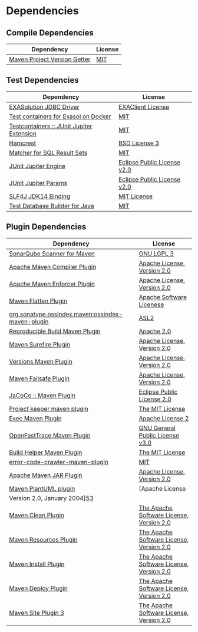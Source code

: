 <!-- @formatter:off -->
# Dependencies

## Compile Dependencies

| Dependency                        | License  |
| --------------------------------- | -------- |
| [Maven Project Version Getter][0] | [MIT][1] |

## Test Dependencies

| Dependency                                     | License                           |
| ---------------------------------------------- | --------------------------------- |
| [EXASolution JDBC Driver][2]                   | [EXAClient License][3]            |
| [Test containers for Exasol on Docker][4]      | [MIT][1]                          |
| [Testcontainers :: JUnit Jupiter Extension][6] | [MIT][7]                          |
| [Hamcrest][8]                                  | [BSD License 3][9]                |
| [Matcher for SQL Result Sets][10]              | [MIT][1]                          |
| [JUnit Jupiter Engine][12]                     | [Eclipse Public License v2.0][13] |
| [JUnit Jupiter Params][12]                     | [Eclipse Public License v2.0][13] |
| [SLF4J JDK14 Binding][16]                      | [MIT License][17]                 |
| [Test Database Builder for Java][18]           | [MIT][1]                          |

## Plugin Dependencies

| Dependency                                              | License                                                        |
| ------------------------------------------------------- | -------------------------------------------------------------- |
| [SonarQube Scanner for Maven][20]                       | [GNU LGPL 3][21]                                               |
| [Apache Maven Compiler Plugin][22]                      | [Apache License, Version 2.0][23]                              |
| [Apache Maven Enforcer Plugin][24]                      | [Apache License, Version 2.0][23]                              |
| [Maven Flatten Plugin][26]                              | [Apache Software Licenese][27]                                 |
| [org.sonatype.ossindex.maven:ossindex-maven-plugin][28] | [ASL2][27]                                                     |
| [Reproducible Build Maven Plugin][30]                   | [Apache 2.0][27]                                               |
| [Maven Surefire Plugin][32]                             | [Apache License, Version 2.0][23]                              |
| [Versions Maven Plugin][34]                             | [Apache License, Version 2.0][23]                              |
| [Maven Failsafe Plugin][36]                             | [Apache License, Version 2.0][23]                              |
| [JaCoCo :: Maven Plugin][38]                            | [Eclipse Public License 2.0][39]                               |
| [Project keeper maven plugin][40]                       | [The MIT License][41]                                          |
| [Exec Maven Plugin][42]                                 | [Apache License 2][27]                                         |
| [OpenFastTrace Maven Plugin][44]                        | [GNU General Public License v3.0][45]                          |
| [Build Helper Maven Plugin][46]                         | [The MIT License][47]                                          |
| [error-code-crawler-maven-plugin][48]                   | [MIT][1]                                                       |
| [Apache Maven JAR Plugin][50]                           | [Apache License, Version 2.0][23]                              |
| [Maven PlantUML plugin][52]                             | [Apache License
                Version 2.0, January 2004][53] |
| [Maven Clean Plugin][54]                                | [The Apache Software License, Version 2.0][27]                 |
| [Maven Resources Plugin][56]                            | [The Apache Software License, Version 2.0][27]                 |
| [Maven Install Plugin][58]                              | [The Apache Software License, Version 2.0][27]                 |
| [Maven Deploy Plugin][60]                               | [The Apache Software License, Version 2.0][27]                 |
| [Maven Site Plugin 3][62]                               | [The Apache Software License, Version 2.0][27]                 |

[3]: LICENSE-exasol-jdbc.txt
[27]: http://www.apache.org/licenses/LICENSE-2.0.txt
[32]: https://maven.apache.org/surefire/maven-surefire-plugin/
[54]: http://maven.apache.org/plugins/maven-clean-plugin/
[1]: https://opensource.org/licenses/MIT
[36]: https://maven.apache.org/surefire/maven-failsafe-plugin/
[18]: https://github.com/exasol/test-db-builder-java
[0]: https://github.com/exasol/maven-project-version-getter
[42]: http://www.mojohaus.org/exec-maven-plugin
[34]: http://www.mojohaus.org/versions-maven-plugin/
[40]: https://github.com/exasol/project-keeper/
[9]: http://opensource.org/licenses/BSD-3-Clause
[22]: https://maven.apache.org/plugins/maven-compiler-plugin/
[7]: http://opensource.org/licenses/MIT
[44]: https://github.com/itsallcode/openfasttrace-maven-plugin
[39]: https://www.eclipse.org/legal/epl-2.0/
[21]: http://www.gnu.org/licenses/lgpl.txt
[4]: https://github.com/exasol/exasol-testcontainers
[38]: https://www.jacoco.org/jacoco/trunk/doc/maven.html
[53]: https://www.apache.org/licenses/LICENSE-2.0
[10]: https://github.com/exasol/hamcrest-resultset-matcher
[30]: http://zlika.github.io/reproducible-build-maven-plugin
[41]: https://github.com/exasol/project-keeper/blob/main/LICENSE
[45]: https://www.gnu.org/licenses/gpl-3.0.html
[47]: https://opensource.org/licenses/mit-license.php
[17]: http://www.opensource.org/licenses/mit-license.php
[20]: http://sonarsource.github.io/sonar-scanner-maven/
[23]: https://www.apache.org/licenses/LICENSE-2.0.txt
[24]: https://maven.apache.org/enforcer/maven-enforcer-plugin/
[2]: http://www.exasol.com
[13]: https://www.eclipse.org/legal/epl-v20.html
[58]: http://maven.apache.org/plugins/maven-install-plugin/
[12]: https://junit.org/junit5/
[28]: https://sonatype.github.io/ossindex-maven/maven-plugin/
[6]: https://testcontainers.org
[26]: https://www.mojohaus.org/flatten-maven-plugin/flatten-maven-plugin
[46]: http://www.mojohaus.org/build-helper-maven-plugin/
[52]: https://github.com/Huluvu424242/plantuml-maven-plugin
[8]: http://hamcrest.org/JavaHamcrest/
[16]: http://www.slf4j.org
[60]: http://maven.apache.org/plugins/maven-deploy-plugin/
[62]: http://maven.apache.org/plugins/maven-site-plugin/
[56]: http://maven.apache.org/plugins/maven-resources-plugin/
[48]: https://github.com/exasol/error-code-crawler-maven-plugin
[50]: https://maven.apache.org/plugins/maven-jar-plugin/
